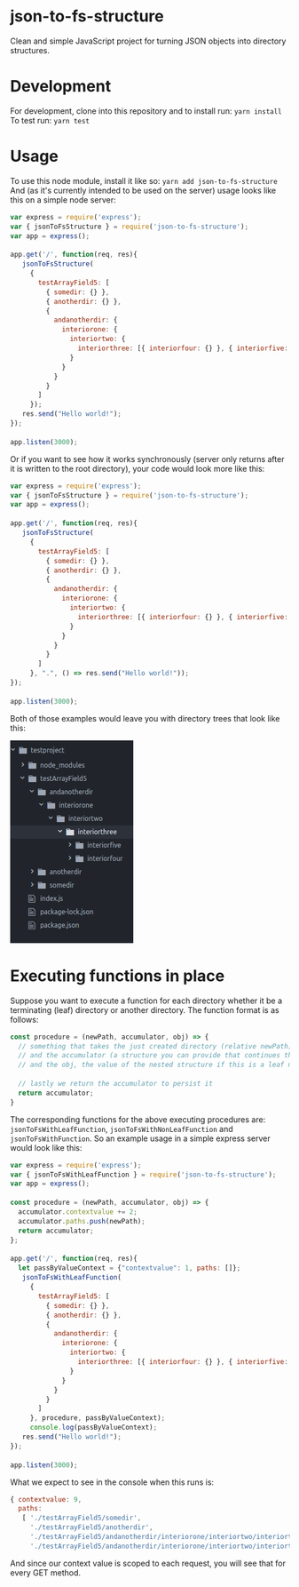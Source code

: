 # json-to-fs-structure
Clean and simple JavaScript project for turning JSON objects into directory structures.

# Development
For development, clone into this repository and to install run:
`yarn install`
To test run:
`yarn test`

# Usage
To use this node module, install it like so:
`yarn add json-to-fs-structure`
And (as it's currently intended to be used on the server) usage looks like this on a simple node server:
```javascript
var express = require('express');
var { jsonToFsStructure } = require('json-to-fs-structure');
var app = express();

app.get('/', function(req, res){
   jsonToFsStructure(
     {
       testArrayField5: [
         { somedir: {} },
         { anotherdir: {} },
         {
           andanotherdir: {
             interiorone: {
               interiortwo: {
                 interiorthree: [{ interiorfour: {} }, { interiorfive: {} }]
               }
             }
           }
         }
       ]
     });
   res.send("Hello world!");
});

app.listen(3000);

```
Or if you want to see how it works synchronously (server only returns after it is written to the root directory), your code would look more like this:
```javascript
var express = require('express');
var { jsonToFsStructure } = require('json-to-fs-structure');
var app = express();

app.get('/', function(req, res){
   jsonToFsStructure(
     {
       testArrayField5: [
         { somedir: {} },
         { anotherdir: {} },
         {
           andanotherdir: {
             interiorone: {
               interiortwo: {
                 interiorthree: [{ interiorfour: {} }, { interiorfive: {} }]
               }
             }
           }
         }
       ]
     }, ".", () => res.send("Hello world!"));
});

app.listen(3000);
```

Both of those examples would leave you with directory trees that look like this:

![directory example of json to fs](documentation/sample-result.png?raw=true "directory example of json to fs")

# Executing functions in place
Suppose you want to execute a function for each directory whether it be a terminating (leaf) directory or another directory.  The function format is as follows:
```javascript
const procedure = (newPath, accumulator, obj) => {
  // something that takes the just created directory (relative newPath)
  // and the accumulator (a structure you can provide that continues through each call)
  // and the obj, the value of the nested structure if this is a leaf node it's {}

  // lastly we return the accumulator to persist it
  return accumulator;
}
```
The corresponding functions for the above executing procedures are: `jsonToFsWithLeafFunction`, `jsonToFsWithNonLeafFunction` and `jsonToFsWithFunction`.  So an example usage in a simple express server would look like this:
```javascript
var express = require('express');
var { jsonToFsWithLeafFunction } = require('json-to-fs-structure');
var app = express();

const procedure = (newPath, accumulator, obj) => {
  accumulator.contextvalue += 2;
  accumulator.paths.push(newPath);
  return accumulator;
};

app.get('/', function(req, res){
  let passByValueContext = {"contextvalue": 1, paths: []};
   jsonToFsWithLeafFunction(
     {
       testArrayField5: [
         { somedir: {} },
         { anotherdir: {} },
         {
           andanotherdir: {
             interiorone: {
               interiortwo: {
                 interiorthree: [{ interiorfour: {} }, { interiorfive: {} }]
               }
             }
           }
         }
       ]
     }, procedure, passByValueContext);
     console.log(passByValueContext);
   res.send("Hello world!");
});

app.listen(3000);
```
What we expect to see in the console when this runs is:
```javascript
{ contextvalue: 9,
  paths:
   [ './testArrayField5/somedir',
     './testArrayField5/anotherdir',
     './testArrayField5/andanotherdir/interiorone/interiortwo/interiorthree/interiorfour',
     './testArrayField5/andanotherdir/interiorone/interiortwo/interiorthree/interiorfive' ] }
```
And since our context value is scoped to each request, you will see that for every GET method.

